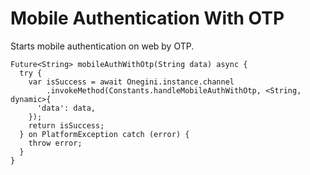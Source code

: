 
# Mobile Authentication With OTP


Starts mobile authentication on web by OTP.


    Future<String> mobileAuthWithOtp(String data) async {
      try {
        var isSuccess = await Onegini.instance.channel
            .invokeMethod(Constants.handleMobileAuthWithOtp, <String, dynamic>{
          'data': data,
        });
        return isSuccess;
      } on PlatformException catch (error) {
        throw error;
      }
    }
